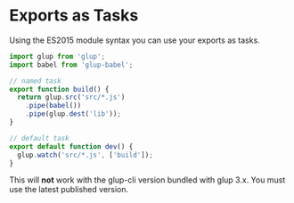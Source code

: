 # Exports as Tasks

Using the ES2015 module syntax you can use your exports as tasks.

```js
import glup from 'glup';
import babel from 'glup-babel';

// named task
export function build() {
  return glup.src('src/*.js')
    .pipe(babel())
    .pipe(glup.dest('lib'));
}

// default task
export default function dev() {
  glup.watch('src/*.js', ['build']);
}
```

This will **not** work with the glup-cli version bundled with glup 3.x. You must use the latest published version.
